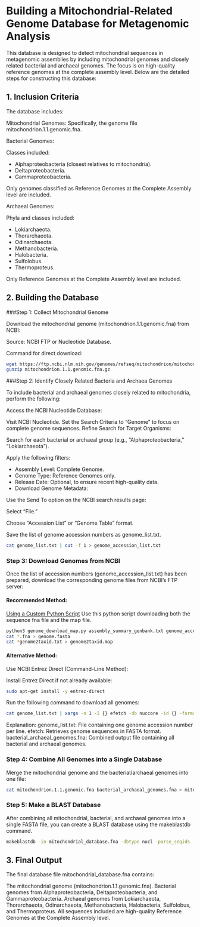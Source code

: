 # Building a Mitochondrial-Related Genome Database for Metagenomic Analysis

This database is designed to detect mitochondrial sequences in metagenomic assemblies by including mitochondrial genomes and closely related bacterial and archaeal genomes. The focus is on high-quality reference genomes at the complete assembly level. Below are the detailed steps for constructing this database:

## 1. Inclusion Criteria

The database includes:

Mitochondrial Genomes:
Specifically, the genome file mitochondrion.1.1.genomic.fna.

Bacterial Genomes:

Classes included:
- Alphaproteobacteria (closest relatives to mitochondria).
- Deltaproteobacteria.
- Gammaproteobacteria.
 
Only genomes classified as Reference Genomes at the Complete Assembly level are included.

Archaeal Genomes:

Phyla and classes included:

- Lokiarchaeota.
- Thorarchaeota.
- Odinarchaeota.
- Methanobacteria.
- Halobacteria.
- Sulfolobus.
- Thermoproteus.
 
Only Reference Genomes at the Complete Assembly level are included.


## 2. Building the Database

###Step 1: Collect Mitochondrial Genome

Download the mitochondrial genome (mitochondrion.1.1.genomic.fna) from NCBI:

Source: NCBI FTP or Nucleotide Database.

Command for direct download:

```sh
wget https://ftp.ncbi.nlm.nih.gov/genomes/refseq/mitochondrion/mitochondrion.1.1.genomic.fna.gz
gunzip mitochondrion.1.1.genomic.fna.gz
```

###Step 2: Identify Closely Related Bacteria and Archaea Genomes

To include bacterial and archaeal genomes closely related to mitochondria, perform the following:

Access the NCBI Nucleotide Database:

Visit NCBI Nucleotide.
Set the Search Criteria to “Genome” to focus on complete genome sequences.
Refine Search for Target Organisms:

Search for each bacterial or archaeal group (e.g., “Alphaproteobacteria,” “Lokiarchaeota”).

Apply the following filters:

- Assembly Level: Complete Genome.
- Genome Type: Reference Genomes only.
- Release Date: Optional, to ensure recent high-quality data.
- Download Genome Metadata:

Use the Send To option on the NCBI search results page:

Select “File.”

Choose “Accession List” or “Genome Table” format.

Save the list of genome accession numbers as genome_list.txt.

```sh
cat genome_list.txt | cut -f 1 > genome_accession_list.txt
```

### Step 3: Download Genomes from NCBI

Once the list of accession numbers (genome_accession_list.txt) has been prepared, download the corresponding genome files from NCBI’s FTP server:

#### Recommended Method: 

[Using a Custom Python Script](https://github.com/RogerLab/Eukfinder/tree/main/Building_custom_DB#method-3-using-a-custom-python-script)
Use this python script downloading both the sequence fna file and the map file.

```sh
python3 genome_download_map.py assembly_summary_genbank.txt genome_accession_list.txt
cat *.fna > genome.fasta
cat *genome2taxid.txt > genome2taxid.map
```

#### Alternative Method:
Use NCBI Entrez Direct (Command-Line Method):

Install Entrez Direct if not already available:

```sh
sudo apt-get install -y entrez-direct
```

Run the following command to download all genomes:

```sh
cat genome_list.txt | xargs -n 1 -I {} efetch -db nuccore -id {} -format fasta > bacterial_archaeal_genomes.fna
```

Explanation:
genome_list.txt: File containing one genome accession number per line.
efetch: Retrieves genome sequences in FASTA format.
bacterial_archaeal_genomes.fna: Combined output file containing all bacterial and archaeal genomes.


### Step 4: Combine All Genomes into a Single Database

Merge the mitochondrial genome and the bacterial/archaeal genomes into one file:

```sh
cat mitochondrion.1.1.genomic.fna bacterial_archaeal_genomes.fna > mitochondrial_database.fna
```

### Step 5: Make a BLAST Database

After combining all mitochondrial, bacterial, and archaeal genomes into a single FASTA file, you can create a BLAST database using the makeblastdb command.

```sh
makeblastdb -in mitochondrial_database.fna -dbtype nucl -parse_seqids -taxid_map genome2taxid.map -out mito_blast_db
```

## 3. Final Output
The final database file mitochondrial_database.fna contains:

The mitochondrial genome (mitochondrion.1.1.genomic.fna).
Bacterial genomes from Alphaproteobacteria, Deltaproteobacteria, and Gammaproteobacteria.
Archaeal genomes from Lokiarchaeota, Thorarchaeota, Odinarchaeota, Methanobacteria, Halobacteria, Sulfolobus, and Thermoproteus.
All sequences included are high-quality Reference Genomes at the Complete Assembly level.
